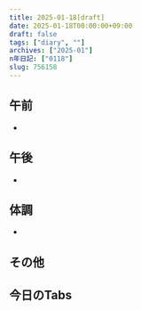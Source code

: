 ```yaml
---
title: 2025-01-18[draft]
date: 2025-01-18T00:00:00+09:00
draft: false
tags: ["diary", ""]
archives: ["2025-01"]
n年日記: ["0118"]
slug: 756158
---
```

## 午前
- 
## 午後
- 
## 体調
- 
## その他
## 今日のTabs